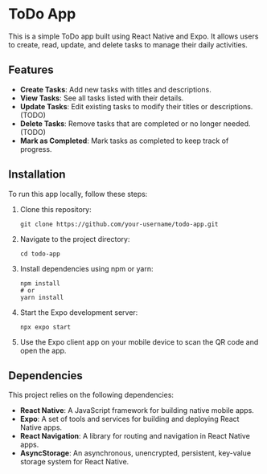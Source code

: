 # ToDo App

This is a simple ToDo app built using React Native and Expo. It allows users to create, read, update, and delete tasks to manage their daily activities.

## Features

- **Create Tasks**: Add new tasks with titles and descriptions.
- **View Tasks**: See all tasks listed with their details.
- **Update Tasks**: Edit existing tasks to modify their titles or descriptions.(TODO)
- **Delete Tasks**: Remove tasks that are completed or no longer needed.(TODO)
- **Mark as Completed**: Mark tasks as completed to keep track of progress.

## Installation

To run this app locally, follow these steps:

1. Clone this repository:

    ```
    git clone https://github.com/your-username/todo-app.git
    ```

2. Navigate to the project directory:

    ```
    cd todo-app
    ```

3. Install dependencies using npm or yarn:

    ```
    npm install
    # or
    yarn install
    ```

4. Start the Expo development server:

    ```
    npx expo start
    ```

5. Use the Expo client app on your mobile device to scan the QR code and open the app.

## Dependencies

This project relies on the following dependencies:

- **React Native**: A JavaScript framework for building native mobile apps.
- **Expo**: A set of tools and services for building and deploying React Native apps.
- **React Navigation**: A library for routing and navigation in React Native apps.
- **AsyncStorage**: An asynchronous, unencrypted, persistent, key-value storage system for React Native.


